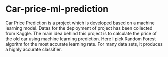 # Car-price-ml-prediction
Car Price Prediction is a project which is developed based on a machine learning model. Datas for the deployment of project has been collected from Kaggle. The main idea behind this project is to calculate the price of the old car using machine learning prediction.
Here I pick Random Forest algoritm for the most accurate learning rate. For many data sets, it produces a highly accurate classifier. 


